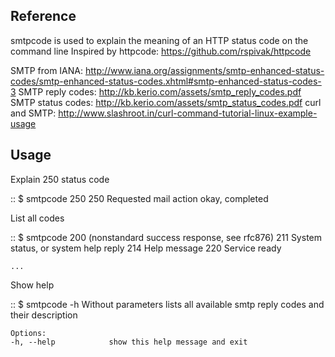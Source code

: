 Reference
-----

smtpcode is used to explain the meaning of an HTTP status code on the command line
Inspired by httpcode: https://github.com/rspivak/httpcode

SMTP from IANA: http://www.iana.org/assignments/smtp-enhanced-status-codes/smtp-enhanced-status-codes.xhtml#smtp-enhanced-status-codes-3
SMTP reply codes: http://kb.kerio.com/assets/smtp_reply_codes.pdf
SMTP status codes: http://kb.kerio.com/assets/smtp_status_codes.pdf
curl and SMTP: http://www.slashroot.in/curl-command-tutorial-linux-example-usage

Usage
-----

Explain 250 status code

::
    $ smtpcode 250
    250 Requested mail action okay, completed

List all codes

::
    $ smtpcode
    200 (nonstandard success response, see rfc876)
    211 System status, or system help reply
    214 Help message
    220 <domain> Service ready

    ...

Show help

::
    $ smtpcode -h
    Without parameters lists all available
    smtp reply codes and their description
    
    Options:
    -h, --help            show this help message and exit
